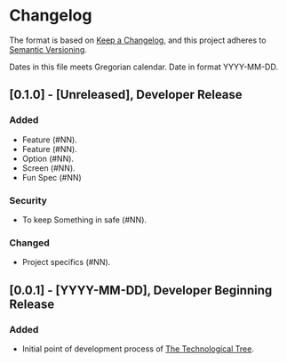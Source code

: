 # Changelog

The format is based on [Keep a Changelog](https://keepachangelog.com/en/1.1.0/),
and this project adheres to [Semantic Versioning](https://semver.org/spec/v2.0.0.html).<br/>

Dates in this file meets Gregorian calendar. Date in format YYYY-MM-DD.

## [0.1.0] - [Unreleased], Developer Release

### Added

- Feature (#NN).
- Feature (#NN).
- Option (#NN).
- Screen (#NN).
- Fun Spec (#NN)

### Security

- To keep Something in safe (#NN).

### Changed

- Project specifics (#NN).

## [0.0.1] - [YYYY-MM-DD], Developer Beginning Release

### Added

- Initial point of development process of [The Technological Tree](https://github.com/perseusrealdeal/TheTechnologicalTree).
